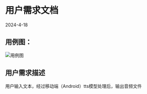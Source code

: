 # 用户需求文档  
2024-4-18    
## 用例图：  
![用例图](https://github.com/Ninestates9/tts/edit/main/docs/case.png "用例图")  
## 用户需求描述  
用户输入文本，经过移动端（Android）tts模型处理后，输出音频文件
